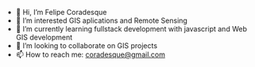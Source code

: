 - 👋 Hi, I’m Felipe Coradesque
- 👀 I’m interested GIS aplications and Remote Sensing
- 🌱 I’m currently learning fullstack development with javascript and Web GIS development
- 💞️ I’m looking to collaborate on GIS projects 
- 📫 How to reach me: coradesque@gmail.com

<!---
Coradesque/Coradesque is a ✨ special ✨ repository because its `README.md` (this file) appears on your GitHub profile.
You can click the Preview link to take a look at your changes.
--->
